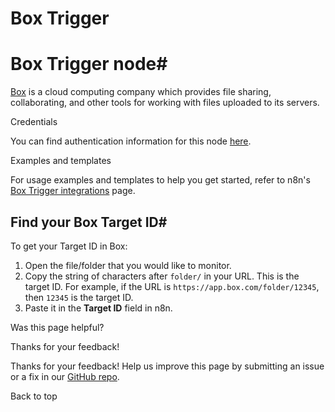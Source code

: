 # Box Trigger

[ ](https://github.com/n8n-io/n8n-docs/edit/main/docs/integrations/builtin/trigger-nodes/n8n-nodes-base.boxtrigger.md "Edit this page")

# Box Trigger node#

[Box](https://www.box.com/) is a cloud computing company which provides file sharing, collaborating, and other tools for working with files uploaded to its servers.

Credentials

You can find authentication information for this node [here](../../credentials/box/).

Examples and templates

For usage examples and templates to help you get started, refer to n8n's [Box Trigger integrations](https://n8n.io/integrations/box-trigger/) page.

## Find your Box Target ID#

To get your Target ID in Box:

  1. Open the file/folder that you would like to monitor.
  2. Copy the string of characters after `folder/` in your URL. This is the target ID. For example, if the URL is `https://app.box.com/folder/12345`, then `12345` is the target ID.
  3. Paste it in the **Target ID** field in n8n.

Was this page helpful? 

Thanks for your feedback! 

Thanks for your feedback! Help us improve this page by submitting an issue or a fix in our [GitHub repo](https://github.com/n8n-io/n8n-docs). 

Back to top 
